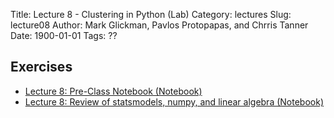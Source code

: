 Title: Lecture 8 - Clustering in Python (Lab)
Category: lectures
Slug: lecture08
Author: Mark Glickman, Pavlos Protopapas, and Chrris Tanner
Date: 1900-01-01
Tags: ??

## Exercises
- [Lecture 8: Pre-Class Notebook (Notebook)]({filename}notebook/lecture20_ex1_solution.ipynb)
- [Lecture 8: Review of statsmodels, numpy, and linear algebra (Notebook)]({filename}notebook/cs109b_lab03_clustering_2021.ipynb)